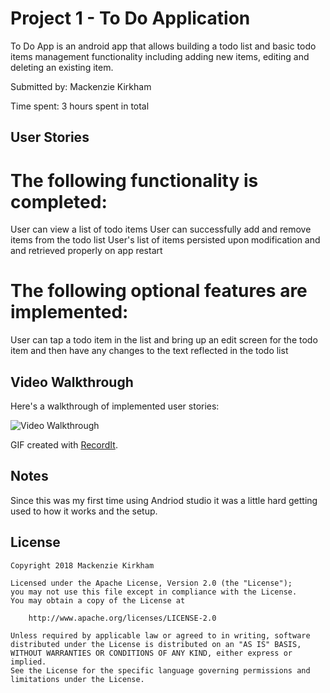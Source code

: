 

# Project 1 - To Do Application

To Do App is an android app that allows building a todo list and basic todo items management functionality including adding new items, editing and deleting an existing item.

Submitted by:  Mackenzie Kirkham

Time spent: 3 hours spent in total

## User Stories

# The following functionality is completed:

 User can view a list of todo items
 User can successfully add and remove items from the todo list
 User's list of items persisted upon modification and and retrieved properly on app restart
 
# The following optional features are implemented:

User can tap a todo item in the list and bring up an edit screen for the todo item and then have any changes to the text reflected in the todo list



## Video Walkthrough

Here's a walkthrough of implemented user stories:

<img src='http://g.recordit.co/7r69I4vwwy.gif' title='Video Walkthrough' width='' alt='Video Walkthrough' />

GIF created with [RecordIt](http://recordit.co/).

## Notes

Since this was my first time using Andriod studio it was a little hard getting used to how it works and the setup.

## License

    Copyright 2018 Mackenzie Kirkham

    Licensed under the Apache License, Version 2.0 (the "License");
    you may not use this file except in compliance with the License.
    You may obtain a copy of the License at

        http://www.apache.org/licenses/LICENSE-2.0

    Unless required by applicable law or agreed to in writing, software
    distributed under the License is distributed on an "AS IS" BASIS,
    WITHOUT WARRANTIES OR CONDITIONS OF ANY KIND, either express or implied.
    See the License for the specific language governing permissions and
    limitations under the License.
